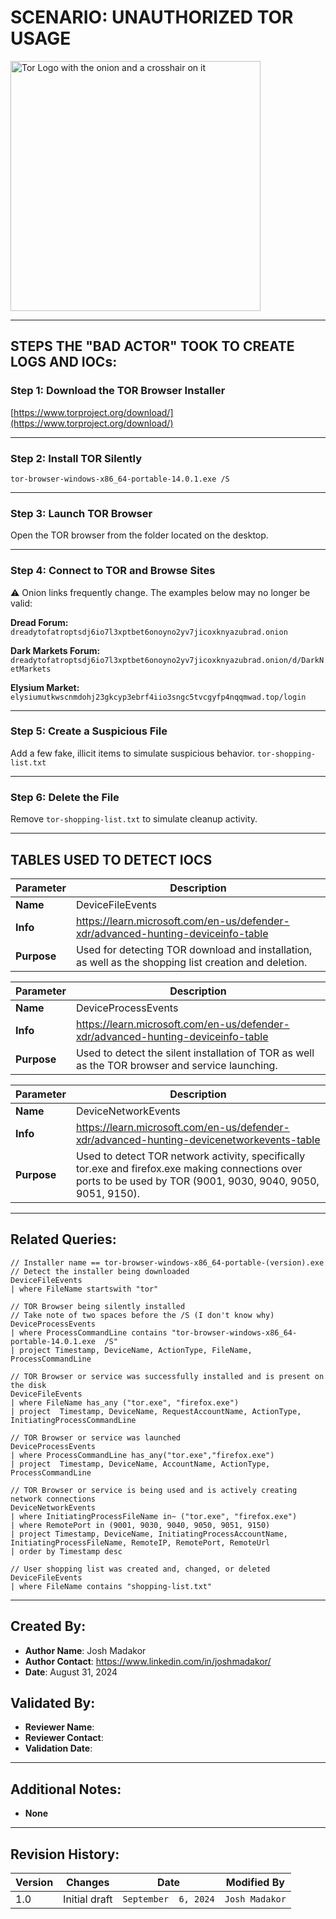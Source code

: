 # SCENARIO: UNAUTHORIZED TOR USAGE

<img width="400" src="https://github.com/user-attachments/assets/44bac428-01bb-4fe9-9d85-96cba7698bee" alt="Tor Logo with the onion and a crosshair on it"/>

---

## STEPS THE "BAD ACTOR" TOOK TO CREATE LOGS AND IOCs:

### Step 1: **Download the TOR Browser Installer** 
[https://www.torproject.org/download/](https://www.torproject.org/download/)

---

### Step 2: **Install TOR Silently** 
`tor-browser-windows-x86_64-portable-14.0.1.exe /S` 

---

### Step 3: **Launch TOR Browser** 
Open the TOR browser from the folder located on the desktop.

---

### Step 4: **Connect to TOR and Browse Sites** 
⚠️ Onion links frequently change. The examples below may no longer be valid:

**Dread Forum:** `dreadytofatroptsdj6io7l3xptbet6onoyno2yv7jicoxknyazubrad.onion`

**Dark Markets Forum:** `dreadytofatroptsdj6io7l3xptbet6onoyno2yv7jicoxknyazubrad.onion/d/DarkNetMarkets`

**Elysium Market:** `elysiumutkwscnmdohj23gkcyp3ebrf4iio3sngc5tvcgyfp4nqqmwad.top/login`

---

### Step 5: **Create a Suspicious File**
Add a few fake, illicit items to simulate suspicious behavior.
`tor-shopping-list.txt`

---

### Step 6: **Delete the File**
Remove `tor-shopping-list.txt` to simulate cleanup activity.

---

## TABLES USED TO DETECT IOCS
| **Parameter**       | **Description**                                                              |
|---------------------|------------------------------------------------------------------------------|
| **Name**| DeviceFileEvents|
| **Info**|https://learn.microsoft.com/en-us/defender-xdr/advanced-hunting-deviceinfo-table|
| **Purpose**| Used for detecting TOR download and installation, as well as the shopping list creation and deletion. |

| **Parameter**       | **Description**                                                              |
|---------------------|------------------------------------------------------------------------------|
| **Name**| DeviceProcessEvents|
| **Info**|https://learn.microsoft.com/en-us/defender-xdr/advanced-hunting-deviceinfo-table|
| **Purpose**| Used to detect the silent installation of TOR as well as the TOR browser and service launching.|

| **Parameter**       | **Description**                                                              |
|---------------------|------------------------------------------------------------------------------|
| **Name**| DeviceNetworkEvents|
| **Info**|https://learn.microsoft.com/en-us/defender-xdr/advanced-hunting-devicenetworkevents-table|
| **Purpose**| Used to detect TOR network activity, specifically tor.exe and firefox.exe making connections over ports to be used by TOR (9001, 9030, 9040, 9050, 9051, 9150).|

---

## Related Queries:
```kql
// Installer name == tor-browser-windows-x86_64-portable-(version).exe
// Detect the installer being downloaded
DeviceFileEvents
| where FileName startswith "tor"

// TOR Browser being silently installed
// Take note of two spaces before the /S (I don't know why)
DeviceProcessEvents
| where ProcessCommandLine contains "tor-browser-windows-x86_64-portable-14.0.1.exe  /S"
| project Timestamp, DeviceName, ActionType, FileName, ProcessCommandLine

// TOR Browser or service was successfully installed and is present on the disk
DeviceFileEvents
| where FileName has_any ("tor.exe", "firefox.exe")
| project  Timestamp, DeviceName, RequestAccountName, ActionType, InitiatingProcessCommandLine

// TOR Browser or service was launched
DeviceProcessEvents
| where ProcessCommandLine has_any("tor.exe","firefox.exe")
| project  Timestamp, DeviceName, AccountName, ActionType, ProcessCommandLine

// TOR Browser or service is being used and is actively creating network connections
DeviceNetworkEvents
| where InitiatingProcessFileName in~ ("tor.exe", "firefox.exe")
| where RemotePort in (9001, 9030, 9040, 9050, 9051, 9150)
| project Timestamp, DeviceName, InitiatingProcessAccountName, InitiatingProcessFileName, RemoteIP, RemotePort, RemoteUrl
| order by Timestamp desc

// User shopping list was created and, changed, or deleted
DeviceFileEvents
| where FileName contains "shopping-list.txt"
```

---

## Created By:
- **Author Name**: Josh Madakor
- **Author Contact**: https://www.linkedin.com/in/joshmadakor/
- **Date**: August 31, 2024

## Validated By:
- **Reviewer Name**: 
- **Reviewer Contact**: 
- **Validation Date**: 

---

## Additional Notes:
- **None**

---

## Revision History:
| **Version** | **Changes**                   | **Date**         | **Modified By**   |
|-------------|-------------------------------|------------------|-------------------|
| 1.0         | Initial draft                  | `September  6, 2024`  | `Josh Madakor`   
